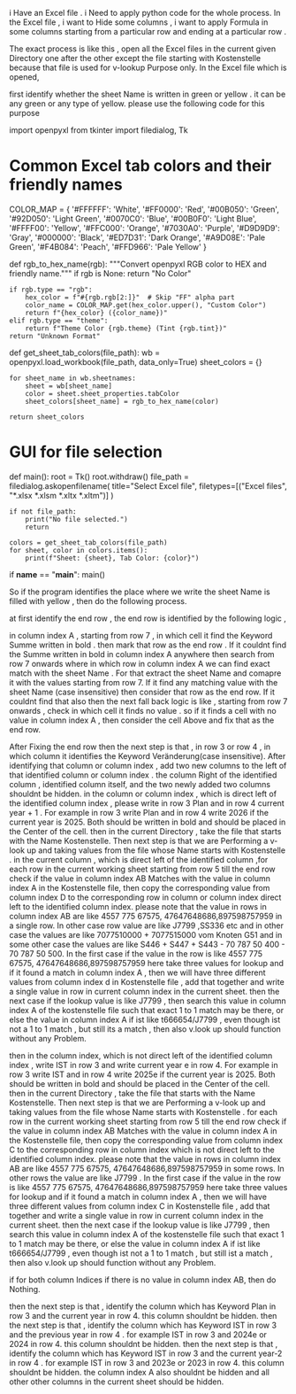 i Have an Excel file . i Need to apply python code for the whole process. 
In the Excel file , i want to Hide some columns , i want to apply Formula in some columns starting from a particular row and ending at a particular row . 

The exact process is like this , 
open all the Excel files in the current given Directory one after the other except the file starting with Kostenstelle because that file is used for v-lookup Purpose only. 
In the Excel file which is opened,

first identify whether the sheet Name is written in green or yellow . 
it can be any green or any type of yellow. please use the following code for this purpose 


import openpyxl
from tkinter import filedialog, Tk

# Common Excel tab colors and their friendly names
COLOR_MAP = {
    '#FFFFFF': 'White',
    '#FF0000': 'Red',
    '#00B050': 'Green',
    '#92D050': 'Light Green',
    '#0070C0': 'Blue',
    '#00B0F0': 'Light Blue',
    '#FFFF00': 'Yellow',
    '#FFC000': 'Orange',
    '#7030A0': 'Purple',
    '#D9D9D9': 'Gray',
    '#000000': 'Black',
    '#ED7D31': 'Dark Orange',
    '#A9D08E': 'Pale Green',
    '#F4B084': 'Peach',
    '#FFD966': 'Pale Yellow'
}

def rgb_to_hex_name(rgb):
    """Convert openpyxl RGB color to HEX and friendly name."""
    if rgb is None:
        return "No Color"

    if rgb.type == "rgb":
        hex_color = f"#{rgb.rgb[2:]}"  # Skip "FF" alpha part
        color_name = COLOR_MAP.get(hex_color.upper(), "Custom Color")
        return f"{hex_color} ({color_name})"
    elif rgb.type == "theme":
        return f"Theme Color {rgb.theme} (Tint {rgb.tint})"
    return "Unknown Format"

def get_sheet_tab_colors(file_path):
    wb = openpyxl.load_workbook(file_path, data_only=True)
    sheet_colors = {}

    for sheet_name in wb.sheetnames:
        sheet = wb[sheet_name]
        color = sheet.sheet_properties.tabColor
        sheet_colors[sheet_name] = rgb_to_hex_name(color)

    return sheet_colors

# GUI for file selection
def main():
    root = Tk()
    root.withdraw()
    file_path = filedialog.askopenfilename(
        title="Select Excel file",
        filetypes=[("Excel files", "*.xlsx *.xlsm *.xltx *.xltm")]
    )

    if not file_path:
        print("No file selected.")
        return

    colors = get_sheet_tab_colors(file_path)
    for sheet, color in colors.items():
        print(f"Sheet: {sheet}, Tab Color: {color}")

if __name__ == "__main__":
    main()


So if the program identifies the place where we write the sheet Name is filled with yellow , then do the following process. 

at first identify the end row , the end row is identified by the following logic , 

in column index A , starting from row 7 , in which cell it find the Keyword Summe written in bold  . 
then mark that row as the end row . If it couldnt find the Summe written in bold in column index A anywhere then search from row 7 onwards where in which row in column index A we can find exact match with the sheet Name . For that extract the sheet Name and comapre it with the values starting from row 7. If it find any matching value with the sheet Name (case insensitive) then consider that row as the end row. If it couldnt find that also then the 
next fall back logic is like , starting from row 7 onwards , check in which cell it finds no value . so if it finds a cell with no value in column index A , then consider the cell Above and fix that as the end row. 

After Fixing the end row then the next step is that , in row 3 or  row 4 , in which column  it identifies the Keyword Veränderung(case insensitive). After identifying that column or  column index , add two new columns to the left of that identified column or column index . the column Right of the identified column , identified column itself, and the two newly added two columns shouldnt be hidden.
in the column or column index  , which is direct left of the identified column index , please write in row 3 Plan and in row 4 current year + 1 . For example in row 3 write Plan and in row 4 write 2026 if the current year is 2025. 
Both should be written in bold and should be placed in the Center of the cell. 
then in the current  Directory , take the file that starts with the Name Kostenstelle.
Then next step is that we are Performing a v-look up and taking values from  the file whose  Name starts with Kostenstelle .
in the current column , which is direct left of the identified column ,for each row in the current working sheet starting from row 5 till the end row check if the value in column index AB Matches with the value in column index A in the Kostenstelle file, then copy the corresponding
value from column index D to the corresponding row in  column or column index direct left to the identified column index.
please note that the value in rows in column index AB are like 4557 775 67575, 47647648686,897598757959  in a single row. In other case row  value are like J7799 ,SS336 etc  and in other case the values are like
 7077510000 + 7077515000 vom Knoten G51 and in some other case the values are like S446 + S447 + S443 - 70 787 50 400 - 70 787 50 500.
In the first case if the value in the row is like 4557 775 67575, 47647648686,897598757959  here take three values for lookup and if it found a match in column index A , then we will have three different values from column index d 
in Kostenstelle file , add that together and write a single value in row in  current column index in the current sheet. then the next case if the lookup value is like J7799 , then search this value in column index A 
of the kostenstelle file such that exact 1 to 1 match may be there, or else the value in column index A if ist like t666654/J7799 , even though ist not a 1 to 1 match , but still its a match , then also v.look up should function without any Problem. 


then in the column index, which is not direct left of the identified column index , write IST in row 3 and write current year e in row 4. For example in row 3 write IST and in row 4 write 2025e if the current year is 2025. 
Both should be written in bold and should be placed in the Center of the cell. 
then in the current  Directory , take the file that starts with the Name Kostenstelle.
Then next step is that we are Performing a v-look up and taking values from  the file whose  Name starts with Kostenstelle .
for each row in the current working sheet starting from row 5 till the end row check if the value in column index AB Matches with the value in column index A in the Kostenstelle file, then copy the corresponding
value from column index C to the corresponding row in  column index which is not direct left to the identified column index.
please note that the value in rows in column index AB are like 4557 775 67575, 47647648686,897598757959  in some rows. In other rows the value are like J7799 .
In the first case if the value in the row is like 4557 775 67575, 47647648686,897598757959  here take three values for lookup and if it found a match in column index A , then we will have three different values from column index C
in Kostenstelle file , add that together and write a single value in row in  current column index in the current sheet. then the next case if the lookup value is like J7799 , then search this value in column index A 
of the kostenstelle file such that exact 1 to 1 match may be there, or else the value in column index A if ist like t666654/J7799 , even though ist not a 1 to 1 match , but still ist a match , then also v.look up should function without any Problem. 

if for both column Indices if there is no value in column index AB, then do Nothing.

then the next step is that , identify the column which has Keyword Plan in row 3 and the current year in row 4. this column shouldnt be hidden. 
then the next step is that , identify the column which has Keyword IST in row 3 and the previous year in row 4 . for example IST in row 3 and 2024e or 2024 in row 4. this column shouldnt be hidden. 
then the next step is that , identify the column which has Keyword IST in row 3 and the current year-2 in row 4 . for example IST in row 3 and 2023e or 2023 in row 4. this column shouldnt be hidden. 
the column index A also shouldnt be hidden and all other other columns in the current sheet should be hidden.











